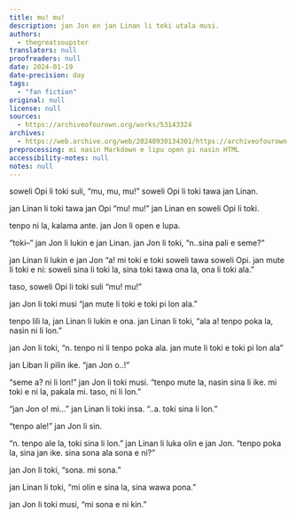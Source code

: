 ```yaml
---
title: mu! mu!
description: jan Jon en jan Linan li toki utala musi.
authors:
  - thegreatsoupster
translators: null
proofreaders: null
date: 2024-01-19
date-precision: day
tags:
  - "fan fiction"
original: null
license: null
sources:
  - https://archiveofourown.org/works/53143324
archives:
  - https://web.archive.org/web/20240930134301/https://archiveofourown.org/works/53143324
preprocessing: mi nasin Markdown e lipu open pi nasin HTML
accessibility-notes: null
notes: null
---
```


soweli Opi li toki suli, “mu, mu, mu!” soweli Opi li toki tawa jan Linan.

jan Linan li toki tawa jan Opi “mu! mu!” jan Linan en soweli Opi li toki.

tenpo ni la, kalama ante. jan Jon li open e lupa.

“toki–” jan Jon li lukin e jan Linan. jan Jon li toki, “n..sina pali e seme?”

jan Linan li lukin e jan Jon “a! mi toki e toki soweli tawa soweli Opi. jan mute li toki e ni: soweli sina li toki la, sina toki tawa ona la, ona li toki ala.”

taso, soweli Opi li toki suli “mu! mu!”

jan Jon li toki musi “jan mute li toki e toki pi lon ala.”

tenpo lili la, jan Linan li lukin e ona. jan Linan li toki, “ala a! tenpo poka la, nasin ni li lon.”

jan Jon li toki, “n. tenpo ni li tenpo poka ala. jan mute li toki e toki pi lon ala”

jan Liban li pilin ike. “jan Jon o..!”

“seme a? ni li lon!” jan Jon li toki musi. “tenpo mute la, nasin sina li ike. mi toki e ni la, pakala mi. taso, ni li lon.”

“jan Jon o! mi…” jan Linan li toki insa. “..a. toki sina li lon.”

“tenpo ale!” jan Jon li sin.

“n. tenpo ale la, toki sina li lon.” jan Linan li luka olin e jan Jon. “tenpo poka la, sina jan ike. sina sona ala sona e ni?”

jan Jon li toki, “sona. mi sona.”

jan Linan li toki, “mi olin e sina la, sina wawa pona.”

jan Jon li toki musi, “mi sona e ni kin.”
